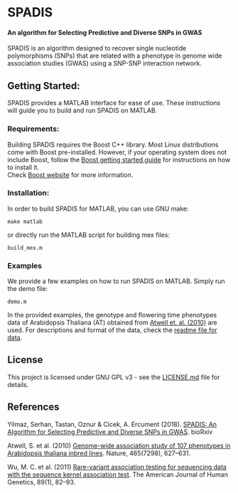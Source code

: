 # SPADIS
#### An algorithm for Selecting Predictive and Diverse SNPs in GWAS
SPADIS is an algorithm designed to recover single nucleotide polymorphisms (SNPs) that are related with a phenotype in genome wide association studies (GWAS) using a SNP-SNP interaction network.

## Getting Started:
SPADIS provides a MATLAB interface for ease of use. These instructions will guide you to build and run SPADIS on MATLAB.

### Requirements:
Building SPADIS requires the Boost C++ library. Most Linux distributions come with Boost pre-installed. However, if your operating system does not include Boost, follow the [Boost getting started guide](http://www.boost.org/more/getting_started/index.html) for instructions on how to install it.  
Check [Boost website](http://www.boost.org) for more information.

### Installation:
In order to build SPADIS for MATLAB, you can use GNU make:
```
make matlab
```
or directly run the MATLAB script for building mex files:
```
build_mex.m
```

### Examples
We provide a few examples on how to run SPADIS on MATLAB. 
Simply run the demo file:
```
demo.m
```

In the provided examples, the genotype and flowering time phenotypes data of Arabidopsis Thaliana (AT) obtained from [Atwell et. al. (2010)](https://www.ncbi.nlm.nih.gov/pubmed/20336072) are used. For descriptions and format of the data, check the [readme file for data](data/readme_data.txt).

## License
This project is licensed under GNU GPL v3 - see the [LICENSE.md](LICENSE.md) file for details.

## References
Yilmaz, Serhan, Tastan, Oznur & Cicek, A. Ercument (2018). [SPADIS: An Algorithm for Selecting Predictive and Diverse SNPs in GWAS](https://www.biorxiv.org/content/early/2018/01/30/256677). bioRxiv

Atwell, S. et al. (2010) [Genome-wide association study of 107 phenotypes
in Arabidopsis thaliana inbred lines](https://www.ncbi.nlm.nih.gov/pubmed/20336072). Nature, 465(7298), 627–631.

Wu, M. C. et al. (2011) [Rare-variant association testing for sequencing
data with the sequence kernel association test](https://www.ncbi.nlm.nih.gov/pmc/articles/PMC3135811/). The American Journal of
Human Genetics, 89(1), 82–93.
